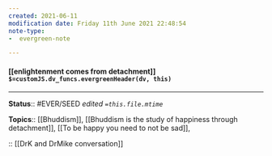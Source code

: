 ```yaml
---
created: 2021-06-11
modification date: Friday 11th June 2021 22:48:54
note-type: 
-  evergreen-note

---
```


#### [[enlightenment comes from detachment]] `$=customJS.dv_funcs.evergreenHeader(dv, this)`



---

**Status**:: #EVER/SEED 
*edited `=this.file.mtime`*

**Topics**:: [[Bhuddism]], [[Bhuddism is the study of happiness through detachment]], [[To be happy you need to not be sad]], 
	
:: [[DrK and DrMike conversation]]